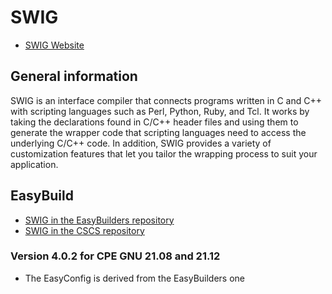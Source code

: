 # SWIG

  * [SWIG Website](http://www.swig.org/)

## General information

SWIG is an interface compiler that connects programs written in C and C++ with 
scripting languages such as Perl, Python, Ruby, and Tcl. It works by taking the
declarations found in C/C++ header files and using them to generate the wrapper
code that scripting languages need to access the underlying C/C++ code. 
In addition, SWIG provides a variety of customization features that let you 
tailor the wrapping process to suit your application.

## EasyBuild

  * [SWIG in the EasyBuilders repository](https://github.com/easybuilders/easybuild-easyconfigs/tree/develop/easybuild/easyconfigs/s/SWIG)
  * [SWIG in the CSCS repository](https://github.com/easybuilders/CSCS/tree/master/easybuild/easyconfigs/s/SWIG)


### Version 4.0.2 for CPE GNU 21.08 and 21.12

  * The EasyConfig is derived from the EasyBuilders one
